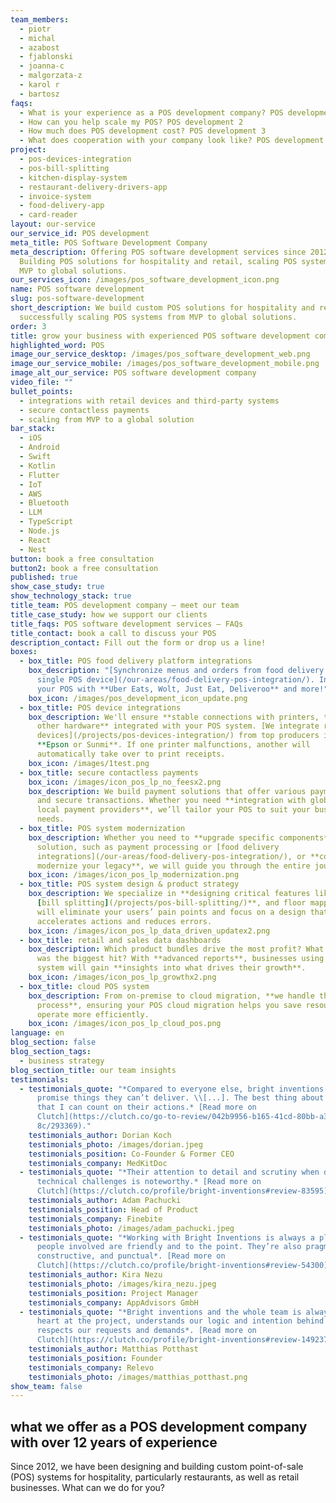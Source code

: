 ```yaml
---
team_members:
  - piotr
  - michal
  - azabost
  - fjablonski
  - joanna-c
  - malgorzata-z
  - karol r
  - bartosz
faqs:
  - What is your experience as a POS development company? POS development 1
  - How can you help scale my POS? POS development 2
  - How much does POS development cost? POS development 3
  - What does cooperation with your company look like? POS development 4
project:
  - pos-devices-integration
  - pos-bill-splitting
  - kitchen-display-system
  - restaurant-delivery-drivers-app
  - invoice-system
  - food-delivery-app
  - card-reader
layout: our-service
our_service_id: POS development
meta_title: POS Software Development Company
meta_description: Offering POS software development services since 2012.
  Building POS solutions for hospitality and retail, scaling POS systems from
  MVP to global solutions.
our_services_icon: /images/pos_software_development_icon.png
name: POS software development
slug: pos-software-development
short_description: We build custom POS solutions for hospitality and retail,
  successfully scaling POS systems from MVP to global solutions.
order: 3
title: grow your business with experienced POS software development company
highlighted_word: POS
image_our_service_desktop: /images/pos_software_development_web.png
image_our_service_mobile: /images/pos_software_development_mobile.png
image_alt_our_service: POS software development company
video_file: ""
bullet_points:
  - integrations with retail devices and third-party systems
  - secure contactless payments
  - scaling from MVP to a global solution
bar_stack:
  - iOS
  - Android
  - Swift
  - Kotlin
  - Flutter
  - IoT
  - AWS
  - Bluetooth
  - LLM
  - TypeScript
  - Node.js
  - React
  - Nest
button: book a free consultation
button2: book a free consultation
published: true
show_case_study: true
show_technology_stack: true
title_team: POS development company – meet our team
title_case_study: how we support our clients
title_faqs: POS software development services – FAQs
title_contact: book a call to discuss your POS
description_contact: Fill out the form or drop us a line!
boxes:
  - box_title: POS food delivery platform integrations
    box_description: "[Synchronize menus and orders from food delivery apps onto a
      single POS device](/our-areas/food-delivery-pos-integration/). Integrate
      your POS with **Uber Eats, Wolt, Just Eat, Deliveroo** and more!"
    box_icon: /images/pos_development_icon_update.png
  - box_title: POS device integrations
    box_description: We'll ensure **stable connections with printers, terminals, and
      other hardware** integrated with your POS system. [We integrate retail
      devices](/projects/pos-devices-integration/) from top producers including
      **Epson or Sunmi**. If one printer malfunctions, another will
      automatically take over to print receipts.
    box_icon: /images/1test.png
  - box_title: secure contactless payments
    box_icon: /images/icon_pos_lp_no_feesx2.png
    box_description: We build payment solutions that offer various payment methods
      and secure transactions. Whether you need **integration with global or
      local payment providers**, we’ll tailor your POS to suit your business
      needs.
  - box_title: POS system modernization
    box_description: Whether you need to **upgrade specific components** of your
      solution, such as payment processing or [food delivery
      integrations](/our-areas/food-delivery-pos-integration/), or **completely
      modernize your legacy**, we will guide you through the entire journey.
    box_icon: /images/icon_pos_lp_modernization.png
  - box_title: POS system design & product strategy
    box_description: We specialize in **designing critical features like payments,**
      [bill splitting](/projects/pos-bill-splitting/)**, and floor mapping**. We
      will eliminate your users’ pain points and focus on a design that
      accelerates actions and reduces errors.
    box_icon: /images/icon_pos_lp_data_driven_updatex2.png
  - box_title: retail and sales data dashboards
    box_description: Which product bundles drive the most profit? What seasonal dish
      was the biggest hit? With **advanced reports**, businesses using your POS
      system will gain **insights into what drives their growth**.
    box_icon: /images/icon_pos_lp_growthx2.png
  - box_title: cloud POS system
    box_description: From on-premise to cloud migration, **we handle the entire
      process**, ensuring your POS cloud migration helps you save resources and
      operate more efficiently.
    box_icon: /images/icon_pos_lp_cloud_pos.png
language: en
blog_section: false
blog_section_tags:
  - business strategy
blog_section_title: our team insights
testimonials:
  - testimonials_quote: "*Compared to everyone else, bright inventions doesn’t
      promise things they can’t deliver. \\[...]. The best thing about them is
      that I can count on their actions.* [Read more on
      Clutch](https://clutch.co/go-to-review/042b9956-b165-41cd-80bb-a3e75a50c9\
      8c/293369)."
    testimonials_author: Dorian Koch
    testimonials_photo: /images/dorian.jpeg
    testimonials_position: Co-Founder & Former CEO
    testimonials_company: MedKitDoc
  - testimonials_quote: "*Their attention to detail and scrutiny when dealing with
      technical challenges is noteworthy.* [Read more on
      Clutch](https://clutch.co/profile/bright-inventions#review-83595)."
    testimonials_author: Adam Pachucki
    testimonials_position: Head of Product
    testimonials_company: Finebite
    testimonials_photo: /images/adam_pachucki.jpeg
  - testimonials_quote: "*Working with Bright Inventions is always a pleasure. The
      people involved are friendly and to the point. They’re also pragmatic,
      constructive, and punctual*. [Read more on
      Clutch](https://clutch.co/profile/bright-inventions#review-54300)."
    testimonials_author: Kira Nezu
    testimonials_photo: /images/kira_nezu.jpeg
    testimonials_position: Project Manager
    testimonials_company: AppAdvisors GmbH
  - testimonials_quote: "*Bright inventions and the whole team is always with full
      heart at the project, understands our logic and intention behind and
      respects our requests and demands*. [Read more on
      Clutch](https://clutch.co/profile/bright-inventions#review-149237)."
    testimonials_author: Matthias Potthast
    testimonials_position: Founder
    testimonials_company: Relevo
    testimonials_photo: /images/matthias_potthast.png
show_team: false
---
```


## what we offer as a POS development company with over 12 years of experience

Since 2012, we have been designing and building custom point-of-sale (POS) systems for hospitality, particularly restaurants, as well as retail businesses. What can we do for you?
